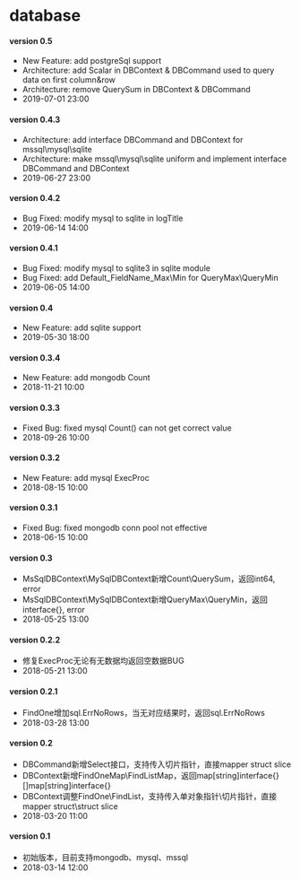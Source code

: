 # database

#### version 0.5
* New Feature: add postgreSql support
* Architecture: add Scalar in DBContext & DBCommand used to query data on first column&row
* Architecture: remove QuerySum in DBContext & DBCommand
* 2019-07-01 23:00

#### version 0.4.3
* Architecture: add interface DBCommand and DBContext for mssql\mysql\sqlite
* Architecture: make mssql\mysql\sqlite uniform and implement interface DBCommand and DBContext
* 2019-06-27 23:00

#### version 0.4.2
* Bug Fixed: modify mysql to sqlite in logTitle
* 2019-06-14 14:00

#### version 0.4.1
* Bug Fixed: modify mysql to sqlite3 in sqlite module
* Bug Fixed: add Default_FieldName_Max\Min for QueryMax\QueryMin
* 2019-06-05 14:00

#### version 0.4
* New Feature: add sqlite support
* 2019-05-30 18:00

#### version 0.3.4
* New Feature: add mongodb Count
* 2018-11-21 10:00

#### version 0.3.3
* Fixed Bug: fixed mysql Count() can not get correct value
* 2018-09-26 10:00

#### version 0.3.2
* New Feature: add mysql ExecProc
* 2018-08-15 10:00

#### version 0.3.1
* Fixed Bug: fixed mongodb conn pool not effective
* 2018-06-15 10:00

#### version 0.3
* MsSqlDBContext\MySqlDBContext新增Count\QuerySum，返回int64, error
* MsSqlDBContext\MySqlDBContext新增QueryMax\QueryMin，返回interface{}, error
* 2018-05-25 13:00

#### version 0.2.2
* 修复ExecProc无论有无数据均返回空数据BUG
* 2018-05-21 13:00

#### version 0.2.1
* FindOne增加sql.ErrNoRows，当无对应结果时，返回sql.ErrNoRows
* 2018-03-28 13:00

#### version 0.2
* DBCommand新增Select接口，支持传入切片指针，直接mapper struct slice
* DBContext新增FindOneMap\FindListMap，返回map[string]interface{}\[]map[string]interface{}
* DBContext调整FindOne\FindList，支持传入单对象指针\切片指针，直接mapper struct\struct slice
* 2018-03-20 11:00

#### version 0.1
* 初始版本，目前支持mongodb、mysql、mssql
* 2018-03-14 12:00